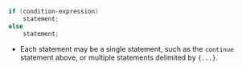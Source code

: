 
```c++
if (condition-expression)
	statement;
else
	statement;
```
- Each statement may be a single statement, such as the `continue` statement above, or multiple statements delimited by `{...}`.